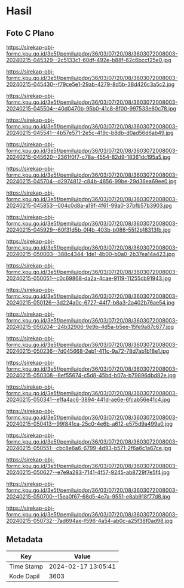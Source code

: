 # Hasil

## Foto C Plano

https://sirekap-obj-formc.kpu.go.id/3e5f/pemilu/pdpr/36/03/07/20/08/3603072008003-20240215-045329--2c5133c1-60df-492e-b88f-62c6bccf25e0.jpg

https://sirekap-obj-formc.kpu.go.id/3e5f/pemilu/pdpr/36/03/07/20/08/3603072008003-20240215-045430--f79ce5e1-29ab-4279-8d5b-38d426c3a5c2.jpg

https://sirekap-obj-formc.kpu.go.id/3e5f/pemilu/pdpr/36/03/07/20/08/3603072008003-20240215-045504--40d0470b-95b0-41c8-8f00-997533e60c78.jpg

https://sirekap-obj-formc.kpu.go.id/3e5f/pemilu/pdpr/36/03/07/20/08/3603072008003-20240215-045541--4b57e571-2e5c-419c-b8db-d0ad56d6ab49.jpg

https://sirekap-obj-formc.kpu.go.id/3e5f/pemilu/pdpr/36/03/07/20/08/3603072008003-20240215-045620--2361f0f7-c78a-4554-82d9-18361dc195a5.jpg

https://sirekap-obj-formc.kpu.go.id/3e5f/pemilu/pdpr/36/03/07/20/08/3603072008003-20240215-045704--d2974812-c84b-4856-99be-29d36ea69ee0.jpg

https://sirekap-obj-formc.kpu.go.id/3e5f/pemilu/pdpr/36/03/07/20/08/3603072008003-20240215-045853--004c0d8a-a19f-4f61-99a0-37bfb57b3903.jpg

https://sirekap-obj-formc.kpu.go.id/3e5f/pemilu/pdpr/36/03/07/20/08/3603072008003-20240215-045929--60f31d5b-0f4b-403b-b086-55f2b18313fb.jpg

https://sirekap-obj-formc.kpu.go.id/3e5f/pemilu/pdpr/36/03/07/20/08/3603072008003-20240215-050003--388c4344-1de1-4b00-b0a0-2b37ea14a423.jpg

https://sirekap-obj-formc.kpu.go.id/3e5f/pemilu/pdpr/36/03/07/20/08/3603072008003-20240215-050051--c0c69868-da2a-4cae-9119-11255cb91943.jpg

https://sirekap-obj-formc.kpu.go.id/3e5f/pemilu/pdpr/36/03/07/20/08/3603072008003-20240215-050126--3d224a0c-6727-44f7-b8a3-2a402b76ae54.jpg

https://sirekap-obj-formc.kpu.go.id/3e5f/pemilu/pdpr/36/03/07/20/08/3603072008003-20240215-050204--24b32906-9e9b-4d5a-b5ee-15fe9a87c677.jpg

https://sirekap-obj-formc.kpu.go.id/3e5f/pemilu/pdpr/36/03/07/20/08/3603072008003-20240215-050236--7d045668-2eb1-411c-9a72-78d7ab1b18e1.jpg

https://sirekap-obj-formc.kpu.go.id/3e5f/pemilu/pdpr/36/03/07/20/08/3603072008003-20240215-050308--8ef55674-c5d8-45bd-b07a-b79896dbd82e.jpg

https://sirekap-obj-formc.kpu.go.id/3e5f/pemilu/pdpr/36/03/07/20/08/3603072008003-20240215-050341--e1fa4ac6-3894-441d-ae6e-6fcab56e41c4.jpg

https://sirekap-obj-formc.kpu.go.id/3e5f/pemilu/pdpr/36/03/07/20/08/3603072008003-20240215-050413--99f841ca-25c0-4e6b-a612-e575d9a499a0.jpg

https://sirekap-obj-formc.kpu.go.id/3e5f/pemilu/pdpr/36/03/07/20/08/3603072008003-20240215-050551--cbc8e6a6-6799-4d93-b571-2f6a6c1a67ce.jpg

https://sirekap-obj-formc.kpu.go.id/3e5f/pemilu/pdpr/36/03/07/20/08/3603072008003-20240215-050627--e7e9a283-7141-4f57-9245-ab8729f7e5f4.jpg

https://sirekap-obj-formc.kpu.go.id/3e5f/pemilu/pdpr/36/03/07/20/08/3603072008003-20240215-050700--15ea0f67-68d5-4e7a-9551-e8ab918f77d8.jpg

https://sirekap-obj-formc.kpu.go.id/3e5f/pemilu/pdpr/36/03/07/20/08/3603072008003-20240215-050732--7ad694ae-f596-4a54-ab0c-a25f38f0ad98.jpg


## Metadata

| Key        | Value               |
| ---------- | ------------------- |
| Time Stamp | 2024-02-17 13:05:41 |
| Kode Dapil | 3603                |



